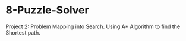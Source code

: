 # 8-Puzzle-Solver
Project 2:  Problem Mapping into Search. Using A* Algorithm to find the Shortest path.
